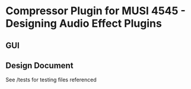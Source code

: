 # Compressor Plugin for MUSI 4545 - Designing Audio Effect Plugins

## GUI

## Design Document


See /tests for testing files referenced
